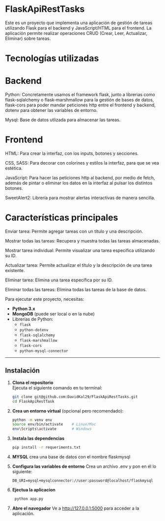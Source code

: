 # FlaskApiRestTasks
Este es un proyecto que implementa una aplicación de gestión de tareas utilizando Flask para el backend y JavaScript/HTML para el frontend. La aplicación permite realizar operaciones CRUD (Crear, Leer, Actualizar, Eliminar) sobre tareas.

# Tecnologías utilizadas
# Backend
    
Python: Concretamente usamos el framework flask, junto a librerias como flask-sqlalchemy o flask-marshmallow para la gestión de bases de datos, flask-cors para poder mandar peticiones http entre el frontend y backend, dotenv para obtener las variables de entorno.

Mysql: Base de datos utlizada para almacenar las tareas.

# Frontend
    
HTML: Para crear la interfaz, con los inputs, botones y secciones.

CSS, SASS: Para decorar con colorines y estilos la interfaz, para que se vea estética.

JavaScript: Para hacer las peticiones http al backend, por medio de fetch, además de pintar o eliminar los datos en la interfaz al pulsar los distintos botones.

SweetAlert2: Librería para mostrar alertas interactivas de manera sencilla.

# Características principales
 
 Enviar tarea: Permite agregar tareas con un título y una descripción.
 
 Mostrar todas las tareas: Recupera y muestra todas las tareas almacenadas.
 
 Mostrar tarea individual: Permite visualizar una tarea específica utilizando su ID.
 
 Actualizar tarea: Permite actualizar el título y la descripción de una tarea existente.
 
 Eliminar tarea: Elimina una tarea específica por su ID.
 
 Eliminar todas las tareas: Elimina todas las tareas de la base de datos.



Para ejecutar este proyecto, necesitas:
- **Python 3.x**
- **MongoDB** (puede ser local o en la nube)
- Librerías de Python:
  - `flask`
  - `python-dotenv`
  - `flask-sqlalchemy`
  - `flask-marshmallow`
  - `flask-cors`
  - `python-mysql-connector`

---

## Instalación

1. **Clona el repositorio**  
   Ejecuta el siguiente comando en tu terminal:
   ```bash
   git clone git@github.com:DavidKal29/FlaskApiRestTasks.git
   cd FlaskApiRestTask

2. **Crea un entorno virtual** (opcional pero recomendado):
   ```bash
   python -m venv env
   source env/bin/activate    # Linux/Mac
   env\Scripts\activate       # Windows

3. **Instala las dependencias** 
   ```bash
   pip install -r requeriments.txt

4. **MYSQL** 
    crea una base de datos con el nombre flaskmysql


5. **Configura las variables de entorno** 
   Crea un archivo .env y pon en él lo siguiente:
   ```env
   DB_URI=mysql+mysqlconnector://user:password@localhost/flaskmysql

6. **Ejectua la aplicacion** 
   ```bash
    python app.py

7. **Abre el navegador** 
   Ve a http://127.0.0.1:5000 para acceder a la aplicación.